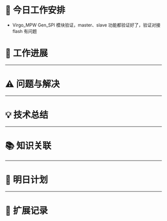 



# **🔧 今日工作安排**
- Virgo_MPW Gen_SPI 模块验证，master、slave 功能都验证好了，验证对接 flash 有问题


# **📌 工作进展**



---

# **⚠️ 问题与解决**


---

# **💡 技术总结**


---

# **📚 知识关联**


---
# **📌 明日计划**


---

# **💬 扩展记录**




